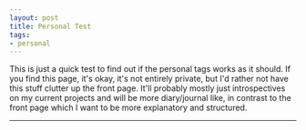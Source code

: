 ```yaml
---
layout: post
title: Personal Test
tags:
- personal
---
```


This is just a quick test to find out if the personal tags works as it should. If you find this page, it's okay, it's not entirely private, but I'd rather not have this stuff clutter up the front page. It'll probably mostly just introspectives on my current projects and will be more diary/journal like, in contrast to the front page which I want to be more explanatory and structured.

-----
